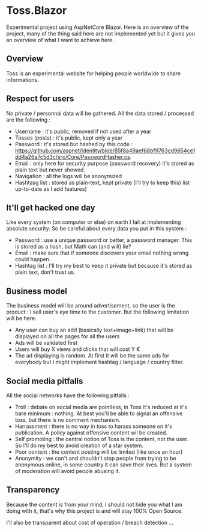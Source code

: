 # Toss.Blazor
Experimental project using AspNetCore Blazor. Here is an overview of the project, many of the thing said here are not implemented yet but it gives you an overview 
of what I want to achieve here.

## Overview
Toss is an experimental website for helping people worldwide to share informations.

## Respect for users
No private / personnal data will be gathered. All the data stored / processed are the following :
- Username : it's public, removed if not used after a year
- Tosses (posts) : it's public, kept only a year
- Password : it's stored but hashed by this code : https://github.com/aspnet/Identity/blob/85f8a49aef68bf9763cd9854ce1dd4a26a7c5d3c/src/Core/PasswordHasher.cs.
- Email : only here for security purpose (password recovery) it's stored as plain text but never showed.
- Navigation : all the logs will be anonymized
- Hashtasg list : stored as plain-text, kept private
(I'll try to keep this) list up-to-date as I add features)

## It'll get hacked one day
Like every system (on computer or else) on earth I fail at implementing absolute security. So be careful about every data you put in this system :
- Password : use a unique password or better, a password manager. This is stored as a hash, but Math can (and will) lie?
- Email : make sure that if someone discovers your email nothing wrong could happen.
- Hashtag list : I'll try my best to keep it private but because it's stored as plain text, don't trust us.

## Business model
The business model will be around advertisement, so the user is the product : I sell user's eye time to the customer. But the following limitation will be here:
- Any user can buy an add (basically text+image+link) that will be displayed on all the pages for all the users
- Ads will be validated first
- Users will buy X views and clicks that will cost Y €
- The ad displaying is random. At first it will be the same ads for everybody but I might implement hashtag / language / country filter.

## Social media pitfalls
All the social networks have the following pitfalls :
- Troll : debate on social media are pointless, in Toss it's reduced at it's bare minimum : nothing. At best you'll be able to signal an offensive toss, but there is no comment mechanism.
- Harrassment : there is no way in toss to harass someone on it's publication. A policy against offensive content wil be created.
- Self promoting : the central notion of Toss is the content, not the user. So I'll do my best to avoid creation of a star system.
- Poor content : the content posting will be limited (like once an hour)
- Anonymity : we can't and shouldn't stop people from trying to be anonymous online, in some country it can save their lives. But a system of moderation will avoid people abusing it.

## Transparency

Because the content is from your mind, I should not hide you what I am doing with it, that's why this project is and will stay 100% Open Source. 

I'll also be transparent about cost of operation / breach detection ...